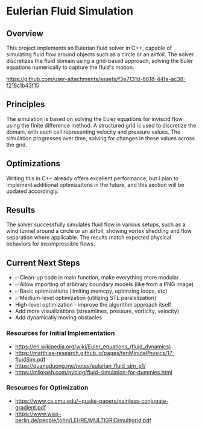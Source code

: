 # Eulerian Fluid Simulation

## Overview
This project implements an Eulerian fluid solver in C++, capable of simulating fluid flow around objects such as a circle or an airfoil. The solver discretizes the fluid domain using a grid-based approach, solving the Euler equations numerically to capture the fluid's motion.


https://github.com/user-attachments/assets/f3e7131d-6818-44fa-ac38-f218c1b43f15


## Principles
The simulation is based on solving the Euler equations for inviscid flow using the finite difference method. A structured grid is used to discretize the domain, with each cell representing velocity and pressure values. The simulation progresses over time, solving for changes in these values across the grid.

## Optimizations
Writing this in C++ already offers excellent performance, but I plan to implement additional optimizaitons in the future, and this section will be updated accordingly.

## Results
The solver successfully simulates fluid flow in various setups, such as a wind tunnel around a circle or an airfoil, showing vortex shedding and flow separation where applicable. The results match expected physical behaviors for incompressible flows.

## Current Next Steps
- ✅Clean-up code in main function, make everything more modular
- ✅Allow importing of arbitrary boundary models (like from a PNG image)
- ✅Basic optimizations (limiting memcpy, optimzing loops, etc)
- ✅Medium-level optimization (utilizing STL paralelization)
- High-level optimization - improve the algorithm approach itself
- Add more visualizations (streamlines, pressure, vorticity, velocity)
- Add dynamically moving obstacles

### Resources for Initial Implementation
- https://en.wikipedia.org/wiki/Euler_equations_(fluid_dynamics)
- https://matthias-research.github.io/pages/tenMinutePhysics/17-fluidSim.pdf
- https://quangduong.me/notes/eulerian_fluid_sim_p1/
- https://mikeash.com/pyblog/fluid-simulation-for-dummies.html

### Resources for Optimization
- https://www.cs.cmu.edu/~quake-papers/painless-conjugate-gradient.pdf
- https://www.wias-berlin.de/people/john/LEHRE/MULTIGRID/multigrid.pdf

